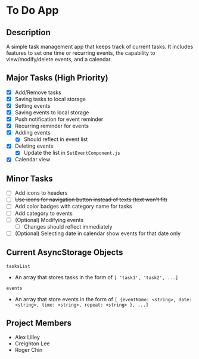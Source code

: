 # To Do App

## Description
A simple task management app that keeps track of current tasks. It includes features to set one time or recurring events, the capability to view/modify/delete events, and a calendar.

## Major Tasks (High Priority)

- [x] Add/Remove tasks
- [x] Saving tasks to local storage
- [x] Setting events
- [x] Saving events to local storage
- [x] Push notification for event reminder
- [x] Recurring reminder for events
- [x] Adding events
  - [x] Should reflect in event list
- [x] Deleting events
  - [x] Update the list in `SetEventComponent.js`
- [x] Calendar view

## Minor Tasks

- [ ] Add icons to headers
- [ ] ~~Use icons for navigation button instead of texts (text won't fit)~~
- [ ] Add color badges with category name for tasks
- [ ] Add category to events
- [ ] \(Optional) Modifying events
  - [ ] Changes should reflect immediately
- [ ] \(Optional) Selecting date in calendar show events for that date only

## Current AsyncStorage Objects

`tasksList`
- An array that stores tasks in the form of `[ 'task1', 'task2', ...]`

`events`
- An array that store events in the form of `[ {eventName: <string>, date: <string>, time: <string>, repeat: <string> }, ...]`

## Project Members

- Alex Lilley
- Creighton Lee
- Roger Chin
